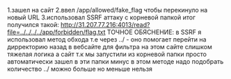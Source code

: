 1.зашел на сайт
2.ввел /app/allowed/fake_flag чтобы перекинуло на новый URL
3.использовал SSRF аттаку с корневой папкой итог получился такой:
http://31.207.77.216:4013/read?file=../../../../app/forbidden/flag.txt
ТОЧНОЕ ОБЯСНЕНИЕ:
в SSRF я использовал метод обхода т.е через ../ - оно помогает перейти на дирректорию назад в вебсайте
для фильтра на этом сайте слишком тяжелая логика а сайт т.к мы запустили из корневой папки просто автоматически зашел в эти папки
минус в этом методе надо подобрать количество ../ можно больше но меньше нельзя
